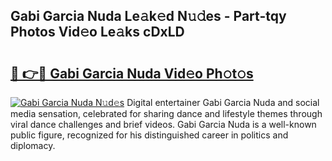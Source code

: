 ## Gabi Garcia Nuda Le𝚊k𝚎d N𝚞𝚍es - Part-tqy Photos Vid𝚎o Le𝚊ks cDxLD

# <h2><a href="http://fbbxhz.evod.top/?m=Gabi+Garcia+Nuda">🔗 👉🔴 Gabi Garcia Nuda Vid𝚎o Ph𝚘t𝚘s</a></h2>

[![Gabi Garcia Nuda N𝚞d𝚎s](https://i.imgur.com/8V9OHl7.gif)](http://fbbxhz.evod.top/?m=Gabi+Garcia+Nuda)
Digital entertainer Gabi Garcia Nuda and social media sensation, celebrated for sharing dance and lifestyle themes through viral dance challenges and brief videos. Gabi Garcia Nuda is a well-known public figure, recognized for his distinguished career in politics and diplomacy. 
